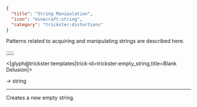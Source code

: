 ```json
{
  "title": "String Manipulation",
  "icon": "minecraft:string",
  "category": "trickster:distortions"
}
```

Patterns related to acquiring and manipulating strings are described here.

;;;;;

<|glyph@trickster:templates|trick-id=trickster:empty_string,title=Blank Delusion|>

-> string

---

Creates a new empty string.